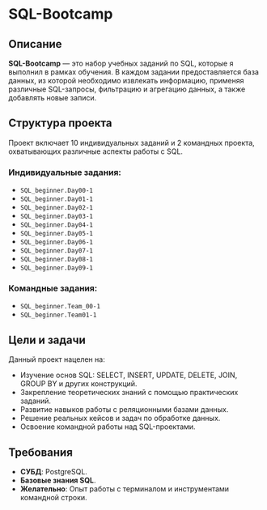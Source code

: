 # SQL-Bootcamp

## Описание
**SQL-Bootcamp** — это набор учебных заданий по SQL, которые я выполнил в рамках обучения. В каждом задании предоставляется база данных, из которой необходимо извлекать информацию, применяя различные SQL-запросы, фильтрацию и агрегацию данных, а также добавлять новые записи.

## Структура проекта
Проект включает 10 индивидуальных заданий и 2 командных проекта, охватывающих различные аспекты работы с SQL.

### Индивидуальные задания:
- `SQL_beginner.Day00-1`
- `SQL_beginner.Day01-1`
- `SQL_beginner.Day02-1`
- `SQL_beginner.Day03-1`
- `SQL_beginner.Day04-1`
- `SQL_beginner.Day05-1`
- `SQL_beginner.Day06-1`
- `SQL_beginner.Day07-1`
- `SQL_beginner.Day08-1`
- `SQL_beginner.Day09-1`

### Командные задания:
- `SQL_beginner.Team_00-1`
- `SQL_beginner.Team01-1`

## Цели и задачи
Данный проект нацелен на:
- Изучение основ SQL: SELECT, INSERT, UPDATE, DELETE, JOIN, GROUP BY и других конструкций.
- Закрепление теоретических знаний с помощью практических заданий.
- Развитие навыков работы с реляционными базами данных.
- Решение реальных кейсов и задач по обработке данных.
- Освоение командной работы над SQL-проектами.

## Требования
- **СУБД**: PostgreSQL.
- **Базовые знания SQL**.
- **Желательно**: Опыт работы с терминалом и инструментами командной строки.
